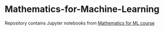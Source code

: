 # Mathematics-for-Machine-Learning
Repository contains Jupyter notebooks from [Mathematics for ML course](https://www.coursera.org/specializations/mathematics-machine-learning)

